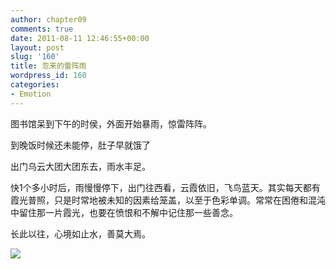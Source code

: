 ```yaml
---
author: chapter09
comments: true
date: 2011-08-11 12:46:55+00:00
layout: post
slug: '160'
title: 忽来的雷阵雨
wordpress_id: 160
categories:
- Emotion
---
```


图书馆呆到下午的时侯，外面开始暴雨，惊雷阵阵。




到晚饭时候还未能停，肚子早就饿了




<!-- more -->




出门乌云大团大团东去，雨水丰足。




快1个多小时后，雨慢慢停下，出门往西看，云霞依旧，飞鸟蓝天。其实每天都有霞光普照，只是时常地被未知的因素给笼盖，以至于色彩单调。常常在困倦和混沌中留住那一片霞光，也要在愤恨和不解中记住那一些善念。




长此以往，心境如止水，善莫大焉。





[![](http://haow.ca/wp-content/uploads/2011/08/picplz-2011-08-11-19.48.32-300x168.jpg)](http://haow.ca/wp-content/uploads/2011/08/picplz-2011-08-11-19.48.32.jpg)

